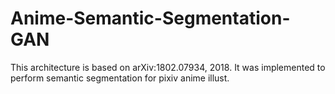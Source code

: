 # Anime-Semantic-Segmentation-GAN
This architecture is based on arXiv:1802.07934, 2018. It was implemented to perform semantic segmentation for pixiv anime illust.
